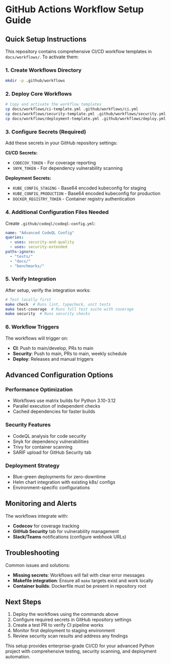 # GitHub Actions Workflow Setup Guide

## Quick Setup Instructions

This repository contains comprehensive CI/CD workflow templates in `docs/workflows/`. To activate them:

### 1. Create Workflows Directory
```bash
mkdir -p .github/workflows
```

### 2. Deploy Core Workflows
```bash
# Copy and activate the workflow templates
cp docs/workflows/ci-template.yml .github/workflows/ci.yml
cp docs/workflows/security-template.yml .github/workflows/security.yml  
cp docs/workflows/deployment-template.yml .github/workflows/deploy.yml
```

### 3. Configure Secrets (Required)
Add these secrets in your GitHub repository settings:

**CI/CD Secrets:**
- `CODECOV_TOKEN` - For coverage reporting
- `SNYK_TOKEN` - For dependency vulnerability scanning

**Deployment Secrets:**
- `KUBE_CONFIG_STAGING` - Base64 encoded kubeconfig for staging
- `KUBE_CONFIG_PRODUCTION` - Base64 encoded kubeconfig for production
- `DOCKER_REGISTRY_TOKEN` - Container registry authentication

### 4. Additional Configuration Files Needed

Create `.github/codeql/codeql-config.yml`:
```yaml
name: "Advanced CodeQL Config"
queries:
  - uses: security-and-quality
  - uses: security-extended
paths-ignore:
  - "tests/"
  - "docs/"
  - "benchmarks/"
```

### 5. Verify Integration

After setup, verify the integration works:
```bash
# Test locally first
make check  # Runs lint, typecheck, unit tests
make test-coverage  # Runs full test suite with coverage
make security  # Runs security checks
```

### 6. Workflow Triggers

The workflows will trigger on:
- **CI**: Push to main/develop, PRs to main
- **Security**: Push to main, PRs to main, weekly schedule
- **Deploy**: Releases and manual triggers

## Advanced Configuration Options

### Performance Optimization
- Workflows use matrix builds for Python 3.10-3.12
- Parallel execution of independent checks
- Cached dependencies for faster builds

### Security Features
- CodeQL analysis for code security
- Snyk for dependency vulnerabilities  
- Trivy for container scanning
- SARIF upload for GitHub Security tab

### Deployment Strategy
- Blue-green deployments for zero-downtime
- Helm chart integration with existing k8s/ configs
- Environment-specific configurations

## Monitoring and Alerts

The workflows integrate with:
- **Codecov** for coverage tracking
- **GitHub Security** tab for vulnerability management
- **Slack/Teams** notifications (configure webhook URLs)

## Troubleshooting

Common issues and solutions:
- **Missing secrets**: Workflows will fail with clear error messages
- **Makefile integration**: Ensure all `make` targets exist and work locally
- **Container builds**: Dockerfile must be present in repository root

## Next Steps

1. Deploy the workflows using the commands above
2. Configure required secrets in GitHub repository settings
3. Create a test PR to verify CI pipeline works
4. Monitor first deployment to staging environment
5. Review security scan results and address any findings

This setup provides enterprise-grade CI/CD for your advanced Python project with comprehensive testing, security scanning, and deployment automation.
